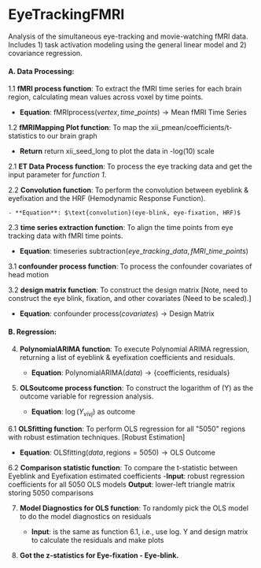 # EyeTrackingFMRI
Analysis of the simultaneous eye-tracking and movie-watching fMRI data. Includes 1) task activation modeling using the general linear model and 2) covariance regression.

#### A. Data Processing:

1.1 **fMRI process function**: To extract the fMRI time series for each brain region, calculating mean values across voxel by time points.

   - **Equation**: $\text{fMRIprocess}(vertex, time\_points) \rightarrow \text{Mean fMRI Time Series}$

1.2 **fMRIMapping Plot function**: To map the xii_pmean/coefficients/t-statistics to our brain graph 

   - **Return** return xii_seed_long to plot the data in -log(10) scale
 
2.1 **ET Data Process function**: To process the eye tracking data and get the input parameter for *function 1*.

2.2 **Convolution function**: To perform the convolution between eyeblink & eyefixation and the HRF (Hemodynamic Response Function).

    - **Equation**: $\text{convolution}(eye-blink, eye-fixation, HRF)$

2.3 **time series extraction function**: To align the time points from eye tracking data with fMRI time points.

   - **Equation**: $\text{timeseries subtraction}(eye\_tracking\_data, fMRI\_time\_points)$

3.1 **confounder process function**: To process the confounder covariates of head motion 

3.2 **design matrix function**: To construct the design matrix [Note, need to construct the eye blink, fixation, and other covariates (Need to be scaled).]

   - **Equation**: $\text{confounder process}(covariates) \rightarrow \text{Design Matrix}$

#### B. Regression:

4. **PolynomialARIMA function**: To execute Polynomial ARIMA regression, returning a list of eyeblink & eyefixation coefficients and residuals.

   - **Equation**: $\text{PolynomialARIMA}(data) \rightarrow \{\text{coefficients}, \text{residuals}\}$

5. **OLSoutcome process function**: To construct the logarithm of \(Y\) as the outcome variable for regression analysis.

   - **Equation**: $\log(Y_{vivj}) \text{ as outcome}$

6.1 **OLSfitting function**: To perform OLS regression for all "5050" regions with robust estimation techniques. [Robust Estimation]
   - **Equation**: $\text{OLSfitting}(data, \text{regions}=5050) \rightarrow \text{OLS Outcome}$

6.2 **Comparison statistic function**: To compare the t-statistic between Eyeblink and Eyefixation estimated coefficients
    -**Input**: robust regression coefficients for all 5050 OLS models
    **Output**: lower-left triangle matrix storing 5050 comparisons 

7. **Model Diagnostics for OLS function**: To randomly pick the OLS model to do the model diagnostics on residuals
   - **Input**: is the same as function 6.1, i.e., use log. Y and design matrix to calculate the residuals and make plots

8. **Got the z-statistics for Eye-fixation - Eye-blink.**
